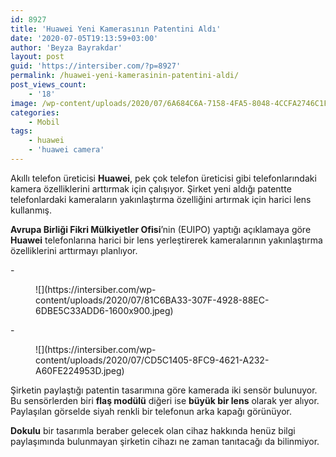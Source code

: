 ```yaml
---
id: 8927
title: 'Huawei Yeni Kamerasının Patentini Aldı'
date: '2020-07-05T19:13:59+03:00'
author: 'Beyza Bayrakdar'
layout: post
guid: 'https://intersiber.com/?p=8927'
permalink: /huawei-yeni-kamerasinin-patentini-aldi/
post_views_count:
    - '18'
image: /wp-content/uploads/2020/07/6A684C6A-7158-4FA5-8048-4CCFA2746C1F.jpeg
categories:
    - Mobil
tags:
    - huawei
    - 'huawei camera'
---
```


Akıllı telefon üreticisi **Huawei**, pek çok telefon üreticisi gibi telefonlarındaki kamera özelliklerini arttırmak için çalışıyor. Şirket yeni aldığı patentte telefonlardaki kameraların yakınlaştırma özelliğini artırmak için harici lens kullanmış.

**Avrupa Birliği Fikri Mülkiyetler Ofisi**’nin (EUIPO) yaptığı açıklamaya göre **Huawei** telefonlarına harici bir lens yerleştirerek kameralarının yakınlaştırma özelliklerini arttırmayı planlıyor.

<div class="wp-block-jetpack-slideshow aligncenter" data-effect="slide"><div class="wp-block-jetpack-slideshow_container swiper-container">- <figure>![](https://intersiber.com/wp-content/uploads/2020/07/81C6BA33-307F-4928-88EC-6DBE5C33ADD6-1600x900.jpeg)</figure>
- <figure>![](https://intersiber.com/wp-content/uploads/2020/07/CD5C1405-8FC9-4621-A232-A60FE224953D.jpeg)</figure>

<a class="wp-block-jetpack-slideshow_button-prev swiper-button-prev swiper-button-white" role="button"></a><a class="wp-block-jetpack-slideshow_button-next swiper-button-next swiper-button-white" role="button"></a><a aria-label="Pause Slideshow" class="wp-block-jetpack-slideshow_button-pause" role="button"></a><div class="wp-block-jetpack-slideshow_pagination swiper-pagination swiper-pagination-white"></div></div></div>Şirketin paylaştığı patentin tasarımına göre kamerada iki sensör bulunuyor. Bu sensörlerden biri **flaş modülü** diğeri ise **büyük bir lens** olarak yer alıyor. Paylaşılan görselde siyah renkli bir telefonun arka kapağı görünüyor.

**Dokulu** bir tasarımla beraber gelecek olan cihaz hakkında henüz bilgi paylaşımında bulunmayan şirketin cihazı ne zaman tanıtacağı da bilinmiyor.